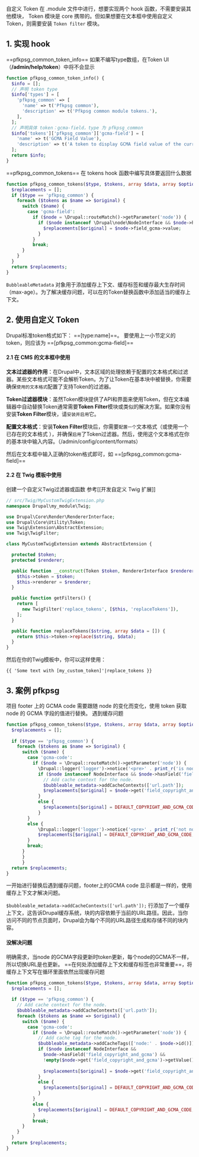 自定义 Token 在 .module 文件中进行，想要实现两个 hook 函数，不需要安装其他模块， Token 模块是 core 携带的。但如果想要在文本框中使用自定义 Token，则需要安装 `Token filter` 模块。

## 1. 实现 hook
==pfkpsg_common_token_info==
如果不编写type数组，在Token UI（**/admin/help/token**）中将不会显示
```php
function pfkpsg_common_token_info() {  
  $info = [];  
  // 声明 token type
  $info['types'] = [  
    'pfkpsg_common' => [  
      'name' => t('Pfkpsg common'),  
      'description' => t('Pfkpsg common module tokens.'),  
    ],  
  ];  
  // 声明具体 token：gcma-field，type 为 pfkpsg_common
  $info['tokens']['pfkpsg_common']['gcma-field'] = [  
    'name' => t('GCMA Field Value'),  
    'description' => t('A token to display GCMA field value of the current node.'),  
  ];  
  return $info;  
}
```
==pfkpsg_common_tokens==
在 tokens hook 函数中编写具体要返回什么数据

```php
function pfkpsg_common_tokens($type, $tokens, array $data, array $options, BubbleableMetadata $bubbleable_metadata) {  
  $replacements = [];  
  if ($type == 'pfkpsg_common') {  
    foreach ($tokens as $name => $original) {  
      switch ($name) {  
        case 'gcma-field':  
          if ($node = \Drupal::routeMatch()->getParameter('node')) {  
            if ($node instanceof \Drupal\node\NodeInterface && $node->hasField('field_gcma')) {  
              $replacements[$original] = $node->field_gcma->value;  
            }          
          }          
          break;  
      }    
    }  
  }  
  return $replacements;  
}
```

`BubbleableMetadata` 对象用于添加缓存上下文、缓存标签和缓存最大生存时间（max-age）。为了解决缓存问题，可以在的Token替换函数中添加适当的缓存上下文。

## 2. 使用自定义 Token

Drupal标准token格式如下：  ==[type:name]==。
要使用上一小节定义的token，则应该为 ==[pfkpsg_common:gcma-field]==

#### 2.1 在 CMS 的文本框中使用
 **文本过滤器的作用**：在Drupal中，文本区域的处理依赖于配置的文本格式和过滤器。某些文本格式可能不会解析Token。为了让Token在基本块中被替换，你需要确保`使用的文本格式`配置了支持Token的过滤器。

**Token过滤器模块**：虽然Token模块提供了API和界面来使用Token，但在文本编辑器中自动替换Token通常需要**Token Filter**模块或类似的解决方案。如果你没有安装**Token Filter**模块，请`安装并启用`它。

 **配置文本格式**：安装**Token Filter**模块后，你需要`配置一个`文本格式（或使用一个已存在的文本格式 ），并确保`启用`了Token过滤器。然后，使用这个文本格式在你的基本块中输入内容。（/admin/config/content/formats）

然后在文本框中输入正确的token格式即可，如 ==[pfkpsg_common:gcma-field]==

#### 2.2 在 Twig 模板中使用
创建一个自定义Twig过滤器或函数 参考[[开发自定义 Twig 扩展]]
```php
// src/Twig/MyCustomTwigExtension.php
namespace Drupal\my_module\Twig;

use Drupal\Core\Render\RendererInterface;
use Drupal\Core\Utility\Token;
use Twig\Extension\AbstractExtension;
use Twig\TwigFilter;

class MyCustomTwigExtension extends AbstractExtension {

  protected $token;
  protected $renderer;

  public function __construct(Token $token, RendererInterface $renderer) {
    $this->token = $token;
    $this->renderer = $renderer;
  }

  public function getFilters() {
    return [
      new TwigFilter('replace_tokens', [$this, 'replaceTokens']),
    ];
  }

  public function replaceTokens($string, array $data = []) {
    return $this->token->replace($string, $data);
  }
}
```
然后在你的Twig模板中，你可以这样使用：
```twig
{{ 'Some text with [my_custom_token]'|replace_tokens }}
```

## 3. 案例 pfkpsg

项目 footer 上的 GCMA code 需要跟随 node 的变化而变化，使用 token 获取 node 的 GCMA 字段的值进行替换。
遇到缓存问题
```php
function pfkpsg_common_tokens($type, $tokens, array $data, array $options, BubbleableMetadata $bubbleable_metadata) {  
  $replacements = [];  
  
  if ($type == 'pfkpsg_common') {  
    foreach ($tokens as $name => $original) {  
      switch ($name) {  
        case 'gcma-code':  
          if ($node = \Drupal::routeMatch()->getParameter('node')) {  
            \Drupal::logger('logger')->notice('<pre>' . print_r('is node', TRUE) . '</pre>');  
            if ($node instanceof NodeInterface && $node->hasField('field_copyright_and_gcma')) {  
              // Add cache context for the node.  
              $bubbleable_metadata->addCacheContexts(['url.path']);  
              $replacements[$original] = $node->get('field_copyright_and_gcma')->value;  
            }            
            else {  
              $replacements[$original] = DEFAULT_COPYRIGHT_AND_GCMA_CODE;  
            }          
        }          
        else {  
            \Drupal::logger('logger')->notice('<pre>' . print_r('not node', TRUE) . '</pre>');  
            $replacements[$original] = DEFAULT_COPYRIGHT_AND_GCMA_CODE;  
        }          
        break;  
      }    
      }  
      }  
  return $replacements;  
}
```

一开始进行替换后遇到缓存问题，footer上的GCMA code 显示都是一样的，使用缓存上下文才解决问题。


`$bubbleable_metadata->addCacheContexts(['url.path']);` 行添加了一个缓存上下文，这告诉Drupal缓存系统，块的内容依赖于当前的URL路径。因此，当你访问不同的节点页面时，Drupal会为每个不同的URL路径生成和存储不同的块内容。


#### 没解决问题
明确需求，当node 的GCMA字段更新时token更新，每个node的GCMA不一样，所以切换URL是也更新。
==在何处添加缓存上下文和缓存标签也非常重要==，将缓存上下文写在循环里面依然出现缓存问题
```php
function pfkpsg_common_tokens($type, $tokens, array $data, array $options, BubbleableMetadata $bubbleable_metadata) {  
  $replacements = [];  
  
  if ($type == 'pfkpsg_common') {  
    // Add cache context for the node.  
    $bubbleable_metadata->addCacheContexts(['url.path']);  
    foreach ($tokens as $name => $original) {  
      switch ($name) {  
        case 'gcma-code':  
          if ($node = \Drupal::routeMatch()->getParameter('node')) {  
            // Add cache tag for the node.  
            $bubbleable_metadata->addCacheTags(['node:' . $node->id()]);  
            if ($node instanceof NodeInterface &&  
              $node->hasField('field_copyright_and_gcma') &&  
              !empty($node->get('field_copyright_and_gcma')->getValue())) {  
  
              $replacements[$original] = $node->get('field_copyright_and_gcma')->value;  
            }            
            else {  
              $replacements[$original] = DEFAULT_COPYRIGHT_AND_GCMA_CODE;  
            }          
          }          
          else {  
            $replacements[$original] = DEFAULT_COPYRIGHT_AND_GCMA_CODE;  
          }          
          break;  
      }    
    }  
  }  
  return $replacements;  
}
```